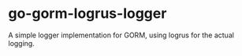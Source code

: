 # go-gorm-logrus-logger
A simple logger implementation for GORM, using logrus for the actual logging.
